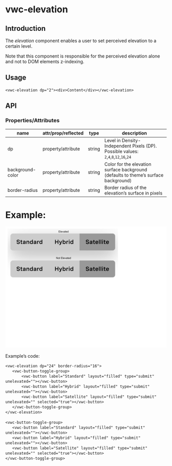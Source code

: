 # vwc-elevation

## Introduction

The _elevation_ component enables a user to set perceived elevation to a certain level.

Note that this component is responsible for the perceived elevation alone and not to DOM elements z-indexing.


## Usage


```
<vwc-elevation dp="2"><div>Content</div></vwc-elevation>
```



## API

### Properties/Attributes

|name|attr/prop/reflected|type|description|
|--- |--- |--- |--- |
|dp|property/attribute|string|Level in Density-Independent Pixels (DP). Possible values: `2`,`4`,`8`,`12`,`16`,`24`|
|background-color|property/attribute|string|Color for the elevation surface background (defaults to theme’s surface background)|
|border-radius|property/attribute|string|Border radius of the elevation’s surface in pixels|

# Example:

![image](./vwc-elevation.svg)

Example’s code:

```
<vwc-elevation dp="24" border-radius="16">
   <vwc-button-toggle-group>
       <vwc-button label="Standard" layout="filled" type="submit" unelevated=""></vwc-button>
       <vwc-button label="Hybrid" layout="filled" type="submit" unelevated=""></vwc-button>
       <vwc-button label="Satellite" layout="filled" type="submit" unelevated="" selected="true"></vwc-button>
   </vwc-button-toggle-group>
</vwc-elevation>

<vwc-button-toggle-group>
   <vwc-button label="Standard" layout="filled" type="submit" unelevated=""></vwc-button>
   <vwc-button label="Hybrid" layout="filled" type="submit" unelevated=""></vwc-button>
   <vwc-button label="Satellite" layout="filled" type="submit" unelevated="" selected="true"></vwc-button>
</vwc-button-toggle-group>
```



